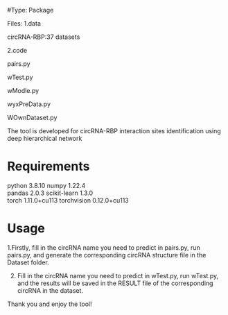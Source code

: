 #Type: Package

Files: 1.data

circRNA-RBP:37 datasets

2.code

pairs.py 

wTest.py

wModle.py

wyxPreData.py

WOwnDataset.py


The tool is developed for circRNA-RBP interaction sites identification using deep hierarchical network
# Requirements
python                    3.8.10
numpy                     1.22.4   
pandas                    2.0.3 
scikit-learn              1.3.0    
torch                     1.11.0+cu113 
torchvision               0.12.0+cu113  
# Usage

1.Firstly, fill in the circRNA name you need to predict in pairs.py, run pairs.py, and generate the corresponding circRNA structure file in the Dataset folder.

2. Fill in the circRNA name you need to predict in wTest.py, run wTest.py, and the results will be saved in the RESULT file of the corresponding circRNA in the dataset.

Thank you and enjoy the tool!
